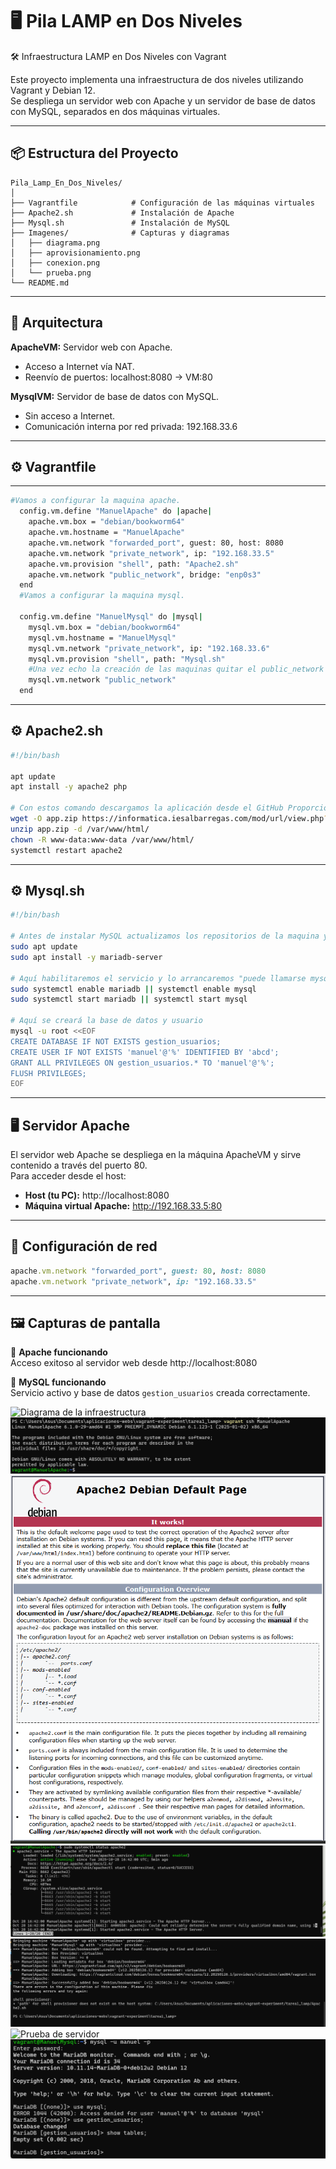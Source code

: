 # 🖥️ Pila LAMP en Dos Niveles

🛠️ Infraestructura LAMP en Dos Niveles con Vagrant

Este proyecto implementa una infraestructura de dos niveles utilizando Vagrant y Debian 12.  
Se despliega un servidor web con Apache y un servidor de base de datos con MySQL, separados en dos máquinas virtuales.

---

## 📦 Estructura del Proyecto

```
Pila_Lamp_En_Dos_Niveles/
│
├── Vagrantfile            # Configuración de las máquinas virtuales
├── Apache2.sh             # Instalación de Apache
├── Mysql.sh               # Instalación de MySQL
├── Imagenes/              # Capturas y diagramas
│   ├── diagrama.png
│   ├── aprovisionamiento.png
│   ├── conexion.png
│   └── prueba.png
└── README.md
```

---

## 🧱 Arquitectura

**ApacheVM:** Servidor web con Apache.  
- Acceso a Internet vía NAT.  
- Reenvío de puertos: localhost:8080 → VM:80  

**MysqlVM:** Servidor de base de datos con MySQL.  
- Sin acceso a Internet.  
- Comunicación interna por red privada: 192.168.33.6  

---

## ⚙️ Vagrantfile
---
```bash
#Vamos a configurar la maquina apache.
  config.vm.define "ManuelApache" do |apache|
    apache.vm.box = "debian/bookworm64"
    apache.vm.hostname = "ManuelApache"
    apache.vm.network "forwarded_port", guest: 80, host: 8080
    apache.vm.network "private_network", ip: "192.168.33.5"
    apache.vm.provision "shell", path: "Apache2.sh"
    apache.vm.network "public_network", bridge: "enp0s3"
  end
  #Vamos a configurar la maquina mysql.

  config.vm.define "ManuelMysql" do |mysql|
    mysql.vm.box = "debian/bookworm64"
    mysql.vm.hostname = "ManuelMysql"
    mysql.vm.network "private_network", ip: "192.168.33.6"
    mysql.vm.provision "shell", path: "Mysql.sh"
    #Una vez echo la creación de las maquinas quitar el public_network
    mysql.vm.network "public_network"
  end

```

---

## ⚙️ Apache2.sh
```bash
#!/bin/bash

apt update
apt install -y apache2 php 

# Con estos comando descargamos la aplicación desde el GitHub Proporcionado.
wget -O app.zip https://informatica.iesalbarregas.com/mod/url/view.php?id=4382
unzip app.zip -d /var/www/html/
chown -R www-data:www-data /var/www/html/
systemctl restart apache2
```

---

## ⚙️ Mysql.sh

```bash
#!/bin/bash

# Antes de instalar MySQL actualizamos los repositorios de la maquina y después instalaremos MariaDB.
sudo apt update
sudo apt install -y mariadb-server

# Aquí habilitaremos el servicio y lo arrancaremos "puede llamarse mysql en la mayoría de versiones"
sudo systemctl enable mariadb || systemctl enable mysql
sudo systemctl start mariadb || systemctl start mysql

# Aquí se creará la base de datos y usuario
mysql -u root <<EOF
CREATE DATABASE IF NOT EXISTS gestion_usuarios;
CREATE USER IF NOT EXISTS 'manuel'@'%' IDENTIFIED BY 'abcd';
GRANT ALL PRIVILEGES ON gestion_usuarios.* TO 'manuel'@'%';
FLUSH PRIVILEGES;
EOF
```

---

## 🖥️ Servidor Apache

El servidor web Apache se despliega en la máquina ApacheVM y sirve contenido a través del puerto 80.  
Para acceder desde el host:

- **Host (tu PC):** http://localhost:8080  
- **Máquina virtual Apache:** http://192.168.33.5:80  

---

## 🔧 Configuración de red

```ruby
apache.vm.network "forwarded_port", guest: 80, host: 8080
apache.vm.network "private_network", ip: "192.168.33.5"
```

---

## 🖼️ Capturas de pantalla

🔹 **Apache funcionando**  
Acceso exitoso al servidor web desde http://localhost:8080  

🔹 **MySQL funcionando**  
Servicio activo y base de datos `gestion_usuarios` creada correctamente.  

![Diagrama de la infraestructura](Imagenes/BBDD_CHECK.png)  
![Aprovisionamiento](Imagenes/accesoapache.png)  
![Conexión MySQL](Imagenes/apache_check.png)  
![Prueba de servidor](Imagenes/estadoapache.png)
![Prueba de servidor](Imagenes/intalacionapache.png)
![Prueba de servidor](Imagenes/intalaciónmysql.png)
![Prueba de servidor](Imagenes/mariadb.png)
